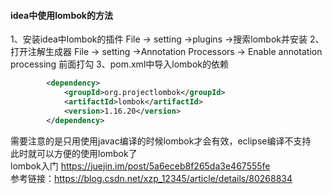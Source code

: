 #### idea中使用lombok的方法
1、安装idea中lombok的插件  File -> setting ->plugins ->搜索lombok并安装
2、打开注解生成器    File -> setting ->Annotation Processors -> Enable annotation processing 前面打勾
3、pom.xml中导入lombok的依赖  
```xml
        <dependency>
            <groupId>org.projectlombok</groupId>
            <artifactId>lombok</artifactId>
            <version>1.16.20</version>
        </dependency>
```
需要注意的是只用使用javac编译的时候lombok才会有效，eclipse编译不支持    
此时就可以方便的使用lombok了  
lombok入门 https://juejin.im/post/5a6eceb8f265da3e467555fe    
参考链接：https://blog.csdn.net/xzp_12345/article/details/80268834  
